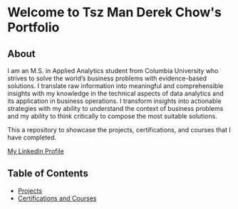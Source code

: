 # Welcome to Tsz Man Derek Chow's Portfolio
## About
I am an M.S. in Applied Analytics student from Columbia University who strives to solve the world’s business problems with evidence-based solutions. I translate raw information into meaningful and comprehensible insights with my knowledge in the technical aspects of data analytics and its application in business operations. I transform insights into actionable strategies with my ability to understand the context of business problems and my ability to think critically to compose the most suitable solutions.

This a repository to showcase the projects, certifications, and courses that I have completed.

[My LinkedIn Profile](https://www.linkedin.com/in/derekchow99/)

## Table of Contents
- [Projects](https://github.com/Tsz-Man-Derek-Chow/Tsz-Man-Derek-Chow/tree/main/projects)
- [Certifications and Courses](https://github.com/Tsz-Man-Derek-Chow/Tsz-Man-Derek-Chow/tree/main/certifications%20and%20coruses)
